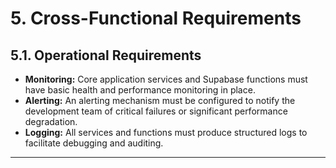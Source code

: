 # 5. Cross-Functional Requirements

## 5.1. Operational Requirements

*   **Monitoring:** Core application services and Supabase functions must have basic health and performance monitoring in place.
*   **Alerting:** An alerting mechanism must be configured to notify the development team of critical failures or significant performance degradation.
*   **Logging:** All services and functions must produce structured logs to facilitate debugging and auditing.

---
